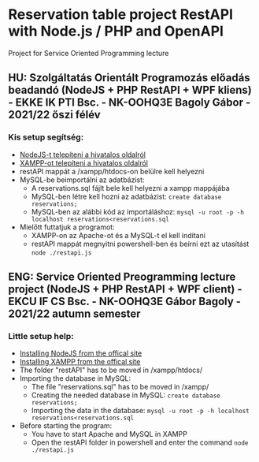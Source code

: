 # Reservation table project RestAPI with Node.js / PHP and OpenAPI
Project for Service Oriented Programming lecture
## HU: Szolgáltatás Orientált Programozás előadás beadandó (NodeJS + PHP RestAPI + WPF kliens) - EKKE IK PTI Bsc. - NK-OOHQ3E Bagoly Gábor - 2021/22 őszi félév
### Kis setup segítség:

  - [NodeJS-t telepíteni a hivatalos oldalról](https://nodejs.org/en/download/)
  - [XAMPP-ot telepíteni a hivatalos oldalról](https://www.apachefriends.org/index.html)
  - restAPI mappát a /xampp/htdocs-on belülre kell helyezni
  - MySQL-be beimportálni az adatbázist:
      - A reservations.sql fájlt bele kell helyezni a xampp mappájába
      - MySQL-ben létre kell hozni az adatbázist: ```create database reservations;```   
      - MySQL-ben az alábbi kód az importáláshoz: ```mysql -u root -p -h localhost reservations<reservations.sql```
  - Mielőtt futtatjuk a programot:
      - XAMPP-on az Apache-ot és a MySQL-t el kell indítani
      - restAPI mappát megnyitni powershell-ben és beírni ezt az utasítást ```node ./restapi.js```

## ENG: Service Oriented Preogramming lecture project (NodeJS + PHP RestAPI + WPF client) - EKCU IF CS Bsc. - NK-OOHQ3E Gábor Bagoly - 2021/22 autumn semester
### Little setup help:

  - [Installing NodeJS from the offical site](https://nodejs.org/en/download/)
  - [Installing XAMPP from the offical site](https://www.apachefriends.org/index.html)
  - The folder "restAPI" has to be moved in /xampp/htdocs/
  - Importing the database in MySQL:
      - The file "reservations.sql" has to be moved in /xampp/
      - Creating the needed database in MySQL: ```create database reservations;```   
      - Importing the data in the database: ```mysql -u root -p -h localhost reservations<reservations.sql```
  - Before starting the program:
      - You have to start Apache and MySQL in XAMPP
      - Open the restAPI folder in powershell and enter the command ```node ./restapi.js```
